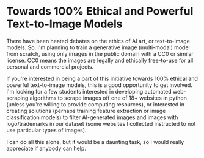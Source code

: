 # Towards 100% Ethical and Powerful Text-to-Image Models

There have been heated debates on the ethics of AI art, or text-to-image models. So, I'm planning to train a generative image (multi-modal) model from scratch, using only images in the public domain with a CC0 or similar license. CC0 means the images are legally and ethically free-to-use for all personal and commercial projects.

If you're interested in being a part of this initiative towards 100% ethical and powerful text-to-image models, this is a good opportunity to get involved. I'm looking for a few students interested in developing automated web-scraping algorithms to scrape images off one of 18+ websites in python (unless you're willing to provide computing resources), or interested in creating solutions (perhaps training feature extraction or image classification models) to filter AI-generated images and images with logo/trademarks in our dataset (some websites I collected instructed to not use particular types of images).

I can do all this alone, but it would be a daunting task, so I would really appreciate if anybody can help.
